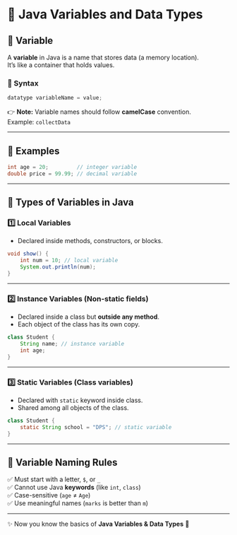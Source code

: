# 📘 Java Variables and Data Types

## 🔹 Variable 
A **variable** in Java is a name that stores data (a memory location).  
It’s like a container that holds values.

### 📝 Syntax
```java
datatype variableName = value;
```

👉 **Note:** Variable names should follow **camelCase** convention.  
Example: `collectData`

---

## 🔹 Examples
```java
int age = 20;         // integer variable
double price = 99.99; // decimal variable
```

---

## 🔹 Types of Variables in Java

### 1️⃣ Local Variables  
- Declared inside methods, constructors, or blocks.  

```java
void show() {
    int num = 10; // local variable
    System.out.println(num);
}
```

---

### 2️⃣ Instance Variables (Non-static fields)  
- Declared inside a class but **outside any method**.  
- Each object of the class has its own copy.  

```java
class Student {
    String name; // instance variable
    int age;
}
```

---

### 3️⃣ Static Variables (Class variables)  
- Declared with `static` keyword inside class.  
- Shared among all objects of the class.  

```java
class Student {
    static String school = "DPS"; // static variable
}
```

---

## 🔹 Variable Naming Rules
✅ Must start with a letter, `$`, or `_`  
✅ Cannot use Java **keywords** (like `int`, `class`)  
✅ Case-sensitive (`age` ≠ `Age`)  
✅ Use meaningful names (`marks` is better than `m`)  

---

✨ Now you know the basics of **Java Variables & Data Types** 🚀  
